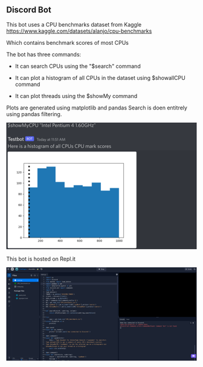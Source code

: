 ## Discord Bot

This bot uses a CPU benchmarks dataset from Kaggle
https://www.kaggle.com/datasets/alanjo/cpu-benchmarks

Which contains benchmark scores of most CPUs

The bot has three commands:

* It can search CPUs using the "$search" command
* It can plot a histogram of all CPUs in the dataset using $showallCPU command

* It can plot threads using the $showMy command

Plots are generated using matplotlib and pandas
Search is doen entitrely using pandas filtering.

![screenshot](Screenshot.png)

This bot is hosted on Repl.it

![screenshot](screen2)
